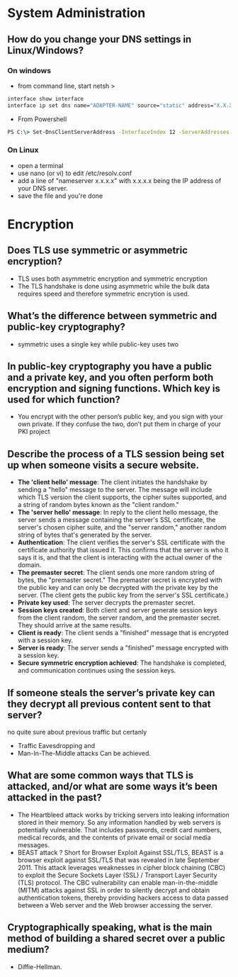 # System Administration
## How do you change your DNS settings in Linux/Windows?
### On windows
-  from command line, start netsh >  
```cmd
interface show interface 
interface ip set dns name="ADAPTER-NAME" source="static" address="X.X.X.X"
```
- From Powershell
```cmd
PS C:\> Set-DnsClientServerAddress -InterfaceIndex 12 -ServerAddresses ("10.0.0.1","10.0.0.2")
```

### On Linux
- open a terminal
- use nano (or vi) to edit /etc/resolv.conf
- add a line of "nameserver x.x.x.x" with x.x.x.x being the IP address of your DNS server.
- save the file and you're done

# Encryption
## Does TLS use symmetric or asymmetric encryption?
- TLS uses both asymmetric encryption and symmetric encryption
- The TLS handshake is done using asymmetric while the bulk data requires speed and therefore symmetric encrytion is used.

## What’s the difference between symmetric and public-key cryptography?
- symmetric uses a single key while public-key uses two

## In public-key cryptography you have a public and a private key, and you often perform both encryption and signing functions. Which key is used for which function?

- You encrypt with the other person’s public key, and you sign with your own private. If they confuse the two, don’t put them in charge of your PKI project

## Describe the process of a TLS session being set up when someone visits a secure website.

- **The 'client hello' message**: The client initiates the handshake by sending a "hello" message to the server. The message will include which TLS version the client supports, the cipher suites supported, and a string of random bytes known as the "client random."
- **The 'server hello' message**: In reply to the client hello message, the server sends a message containing the server's SSL certificate, the server's chosen cipher suite, and the "server random," another random string of bytes that's generated by the server.
- **Authentication**: The client verifies the server's SSL certificate with the certificate authority that issued it. This confirms that the server is who it says it is, and that the client is interacting with the actual owner of the domain.
- **The premaster secret**: The client sends one more random string of bytes, the "premaster secret." The premaster secret is encrypted with the public key and can only be decrypted with the private key by the server. (The client gets the public key from the server's SSL certificate.)
- **Private key used**: The server decrypts the premaster secret.
- **Session keys created**: Both client and server generate session keys from the client random, the server random, and the premaster secret. They should arrive at the same results.
- **Client is ready**: The client sends a "finished" message that is encrypted with a session key.
- **Server is ready**: The server sends a "finished" message encrypted with a session key.
- **Secure symmetric encryption achieved**: The handshake is completed, and communication continues using the session keys.

## If someone steals the server’s private key can they decrypt all previous content sent to that server?
no quite sure about previous traffic but certanly 
- Traffic Eavesdropping and
- Man-In-The-Middle attacks
Can be achieved.

## What are some common ways that TLS is attacked, and/or what are some ways it’s been attacked in the past?

- The Heartbleed attack works by tricking servers into leaking information stored in their memory. So any information handled by web servers is potentially vulnerable. That includes passwords, credit card numbers, medical records, and the contents of private email or social media messages.
- BEAST attack ?
Short for Browser Exploit Against SSL/TLS, BEAST is a browser exploit against SSL/TLS that was revealed in late September 2011. This attack leverages weaknesses in cipher block chaining (CBC) to exploit the Secure Sockets Layer (SSL) / Transport Layer Security (TLS) protocol. The CBC vulnerability can enable man-in-the-middle (MITM) attacks against SSL in order to silently decrypt and obtain authentication tokens, thereby providing hackers access to data passed between a Web server and the Web browser accessing the server.

## Cryptographically speaking, what is the main method of building a shared secret over a public medium?
- Diffie-Hellman.
